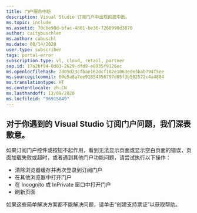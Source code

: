 ```yaml
---
title: 门户服务中断
description: Visual Studio 订阅门户中出现彻底中断。
ms.topic: include
ms.assetid: 70cbe98d-bfac-4801-be36-7268990d3870
author: caitybuschlen
ms.author: cabuschl
ms.date: 08/14/2020
user.type: subscriber
tags: portal-error
subscription.type: vl, cloud, retail, partner
sap.id: 17a2bf94-0d03-2629-dfd8-e8935f9126ec
ms.openlocfilehash: 2d05d23cfbae162dcf102e1063ede3bab794f5ee
ms.sourcegitcommit: 60e5a8a7ee91854356797d05f3b502572c4a4884
ms.translationtype: HT
ms.contentlocale: zh-CN
ms.lasthandoff: 12/09/2020
ms.locfileid: "96915849"
---
```

## <a name="were-sorry-to-hear-that-youre-experiencing-an-issue-with-the-visual-studio-subscriptions-portal"></a>对于你遇到的 Visual Studio 订阅门户问题，我们深表歉意。 

如果订阅门户控件或按钮不起作用，看到无法显示页面或显示空白页面的错误，页面加载失败或超时，或者遇到其他门户功能问题，请尝试执行以下操作： 

* 清除浏览器缓存并再次登录到订阅门户 
* 在其他浏览器中打开门户 
* 在 Incognito 或 InPrivate 窗口中打开门户 
* 刷新页面  

如果这些简单解决方案都不能解决问题，请单击“创建支持票证”以获取帮助。